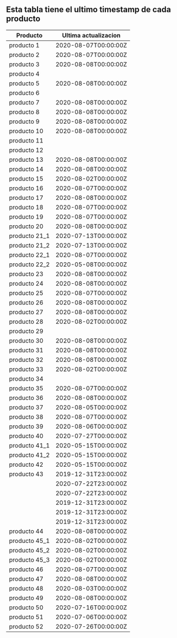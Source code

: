 ## Esta tabla tiene el ultimo timestamp de cada producto
|Producto|Ultima actualizacion |
|------ |------ |
|producto 1|2020-08-07T00:00:00Z|
|producto 2|2020-08-07T00:00:00Z|
|producto 3|2020-08-08T00:00:00Z|
|producto 4|
|producto 5|2020-08-08T00:00:00Z|
|producto 6|
|producto 7|2020-08-08T00:00:00Z|
|producto 8|2020-08-08T00:00:00Z|
|producto 9|2020-08-08T00:00:00Z|
|producto 10|2020-08-08T00:00:00Z|
|producto 11|
|producto 12|
|producto 13|2020-08-08T00:00:00Z|
|producto 14|2020-08-08T00:00:00Z|
|producto 15|2020-08-02T00:00:00Z|
|producto 16|2020-08-07T00:00:00Z|
|producto 17|2020-08-08T00:00:00Z|
|producto 18|2020-08-07T00:00:00Z|
|producto 19|2020-08-07T00:00:00Z|
|producto 20|2020-08-08T00:00:00Z|
|producto 21_1|2020-07-13T00:00:00Z|
|producto 21_2|2020-07-13T00:00:00Z|
|producto 22_1|2020-08-07T00:00:00Z|
|producto 22_2|2020-05-08T00:00:00Z|
|producto 23|2020-08-08T00:00:00Z|
|producto 24|2020-08-08T00:00:00Z|
|producto 25|2020-08-07T00:00:00Z|
|producto 26|2020-08-08T00:00:00Z|
|producto 27|2020-08-08T00:00:00Z|
|producto 28|2020-08-02T00:00:00Z|
|producto 29|
|producto 30|2020-08-08T00:00:00Z|
|producto 31|2020-08-08T00:00:00Z|
|producto 32|2020-08-08T00:00:00Z|
|producto 33|2020-08-02T00:00:00Z|
|producto 34|
|producto 35|2020-08-07T00:00:00Z|
|producto 36|2020-08-08T00:00:00Z|
|producto 37|2020-08-05T00:00:00Z|
|producto 38|2020-08-07T00:00:00Z|
|producto 39|2020-08-06T00:00:00Z|
|producto 40|2020-07-27T00:00:00Z|
|producto 41_1|2020-05-15T00:00:00Z|
|producto 41_2|2020-05-15T00:00:00Z|
|producto 42|2020-05-15T00:00:00Z|
|producto 43|2019-12-31T23:00:00Z|
| |2020-07-22T23:00:00Z|
| |2020-07-22T23:00:00Z|
| |2019-12-31T23:00:00Z|
| |2019-12-31T23:00:00Z|
| |2019-12-31T23:00:00Z|
|producto 44|2020-08-08T00:00:00Z|
|producto 45_1|2020-08-02T00:00:00Z|
|producto 45_2|2020-08-02T00:00:00Z|
|producto 45_3|2020-08-02T00:00:00Z|
|producto 46|2020-08-07T00:00:00Z|
|producto 47|2020-08-08T00:00:00Z|
|producto 48|2020-08-03T00:00:00Z|
|producto 49|2020-08-08T00:00:00Z|
|producto 50|2020-07-16T00:00:00Z|
|producto 51|2020-07-06T00:00:00Z|
|producto 52|2020-07-26T00:00:00Z|
